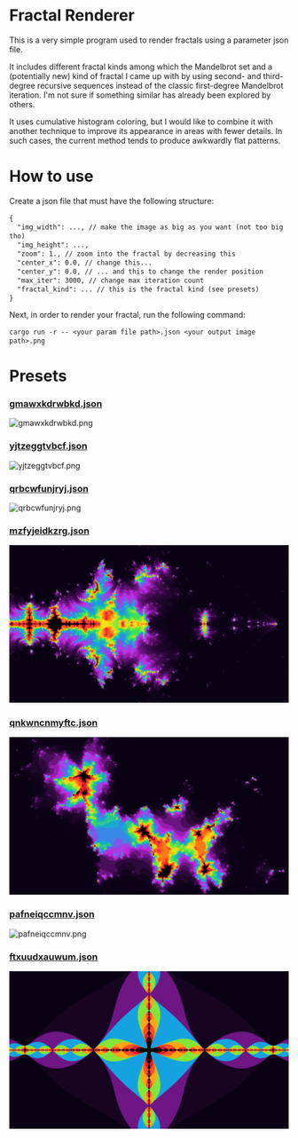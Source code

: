 # Fractal Renderer

This is a very simple program used to render fractals using a parameter json file.

It includes different fractal kinds among which the Mandelbrot set and a (potentially new) kind of fractal I came up with by using second- and third-degree recursive sequences instead of the classic first-degree Mandelbrot iteration. I'm not sure if something similar has already been explored by others.

It uses cumulative histogram coloring, but I would like to combine it with another technique to improve its appearance in areas with fewer details. In such cases, the current method tends to produce awkwardly flat patterns.

# How to use

Create a json file that must have the following structure:

```jsonc
{
  "img_width": ..., // make the image as big as you want (not too big tho)
  "img_height": ...,
  "zoom": 1., // zoom into the fractal by decreasing this
  "center_x": 0.0, // change this...
  "center_y": 0.0, // ... and this to change the render position
  "max_iter": 3000, // change max iteration count
  "fractal_kind": ... // this is the fractal kind (see presets)
}
```

Next, in order to render your fractal, run the following command:

```
cargo run -r -- <your param file path>.json <your output image path>.png
```

# Presets

### [gmawxkdrwbkd.json](presets/gmawxkdrwbkd.json)

![gmawxkdrwbkd.png](./presets/gmawxkdrwbkd.png)

### [yjtzeggtvbcf.json](presets/yjtzeggtvbcf.json)

![yjtzeggtvbcf.png](./presets/yjtzeggtvbcf.png)

### [qrbcwfunjryj.json](presets/qrbcwfunjryj.json)

![qrbcwfunjryj.png](./presets/qrbcwfunjryj.png)

### [mzfyjeidkzrg.json](presets/mzfyjeidkzrg.json)

![mzfyjeidkzrg.png](./presets/mzfyjeidkzrg.png)

### [qnkwncnmyftc.json](presets/qnkwncnmyftc.json)

![qnkwncnmyftc.png](./presets/qnkwncnmyftc.png)

### [pafneiqccmnv.json](presets/pafneiqccmnv.json)

![pafneiqccmnv.png](./presets/pafneiqccmnv.png)

### [ftxuudxauwum.json](presets/ftxuudxauwum.json)

![ftxuudxauwum.png](./presets/ftxuudxauwum.png)

